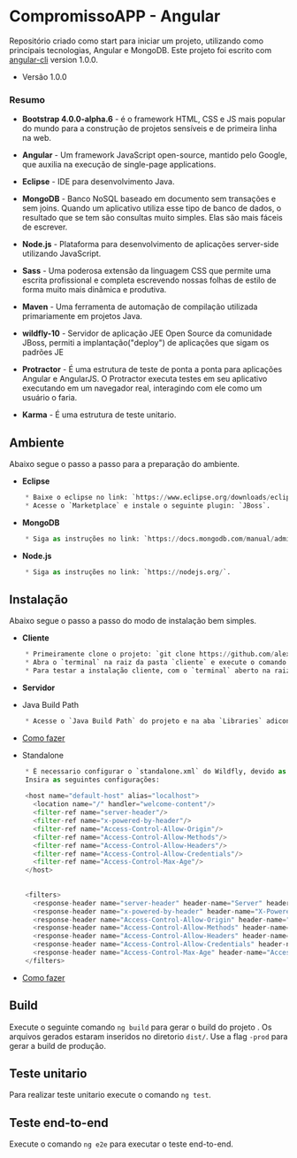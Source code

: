 # CompromissoAPP - Angular #

Repositório criado como start para iniciar um projeto, utilizando como principais tecnologias, Angular e MongoDB.
Este projeto foi escrito com [angular-cli](https://github.com/angular/angular-cli) version 1.0.0.

* Versão 1.0.0

### Resumo ###

* **Bootstrap 4.0.0-alpha.6** - é o framework HTML, CSS e JS mais popular do mundo para a construção de projetos sensíveis e de primeira linha na web.

* **Angular** - Um framework JavaScript open-source, mantido pelo Google, que auxilia na execução de single-page applications.

* **Eclipse** - IDE para desenvolvimento Java.

* **MongoDB** - Banco NoSQL baseado em documento sem transações e sem joins. Quando um aplicativo utiliza esse tipo de banco de dados, o resultado que se tem são consultas muito simples. Elas são mais fáceis de escrever.

* **Node.js** - Plataforma para desenvolvimento de aplicações server-side utilizando JavaScript.

* **Sass** - Uma poderosa extensão da linguagem CSS que permite uma escrita profissional e completa escrevendo nossas folhas de estilo de forma muito mais dinâmica e produtiva.

* **Maven** - Uma ferramenta de automação de compilação utilizada primariamente em projetos Java.

* **wildfly-10** - Servidor de aplicação JEE Open Source da comunidade JBoss, permiti a implantação("deploy") de aplicações que sigam os padrões JE

* **Protractor** - É uma estrutura de teste de ponta a ponta para aplicações Angular e AngularJS. O Protractor executa testes em seu aplicativo executando em um navegador real, interagindo com ele como um usuário o faria.

* **Karma** - É uma estrutura de teste unitario.

## Ambiente ##
Abaixo segue o passo a passo para a preparação do ambiente.

* **Eclipse**
```python
    * Baixe o eclipse no link: `https://www.eclipse.org/downloads/eclipse-packages/`.
    * Acesse o `Marketplace` e instale o seguinte plugin: `JBoss`.
```

* **MongoDB**
```python
    * Siga as instruções no link: `https://docs.mongodb.com/manual/administration/install-community/`.
```

* **Node.js**
```python
    * Siga as instruções no link: `https://nodejs.org/`.
```

## Instalação ##
Abaixo segue o passo a passo do modo de instalação bem simples.

* **Cliente**
```python
    * Primeiramente clone o projeto: `git clone https://github.com/alexandremartinsbsb/compromissoappangular.git`.
    * Abra o `terminal` na raiz da pasta `cliente` e execute o comando `npm install`.
    * Para testar a instalação cliente, com o `terminal` aberto na raiz da pasta `cliente` e execute o comando `ng e2e`.
```

* **Servidor**

* Java Build Path
```python
    * Acesse o `Java Build Path` do projeto e na aba `Libraries` adicone a biblioteca do Wildfly.
```
* [Como fazer](https://i.imgur.com/sjtUnMZ.gif)
[](como-fazer-1.gif)

* Standalone
```python
    * É necessario configurar o `standalone.xml` do Wildfly, devido as politicas de segurança dos browsers.
    Insira as seguintes configurações:
    
    <host name="default-host" alias="localhost">
      <location name="/" handler="welcome-content"/>
      <filter-ref name="server-header"/>
      <filter-ref name="x-powered-by-header"/>
      <filter-ref name="Access-Control-Allow-Origin"/>
      <filter-ref name="Access-Control-Allow-Methods"/>
      <filter-ref name="Access-Control-Allow-Headers"/>
      <filter-ref name="Access-Control-Allow-Credentials"/>
      <filter-ref name="Access-Control-Max-Age"/>
    </host>
    
    
    <filters>
      <response-header name="server-header" header-name="Server" header-value="WildFly/10"/>
      <response-header name="x-powered-by-header" header-name="X-Powered-By" header-value="Undertow/1"/>
      <response-header name="Access-Control-Allow-Origin" header-name="Access-Control-Allow-Origin" header-value="*"/>
      <response-header name="Access-Control-Allow-Methods" header-name="Access-Control-Allow-Methods" header-value="GET, POST, OPTIONS, PUT, DELETE"/>
      <response-header name="Access-Control-Allow-Headers" header-name="Access-Control-Allow-Headers" header-value="accept, authorization, content-type, x-requested-with"/>
      <response-header name="Access-Control-Allow-Credentials" header-name="Access-Control-Allow-Credentials" header-value="true"/>
      <response-header name="Access-Control-Max-Age" header-name="Access-Control-Max-Age" header-value="1"/>
    </filters>
```
* [Como fazer](https://i.imgur.com/HxI1xig.gif)

## Build ##

Execute o seguinte comando `ng build` para gerar o build do projeto . Os arquivos gerados estaram inseridos no diretorio `dist/`. Use a flag `-prod` para gerar a build de produção.

## Teste unitario

Para realizar teste unitario execute o comando `ng test`.

## Teste end-to-end

Execute o comando `ng e2e` para executar o teste end-to-end.
